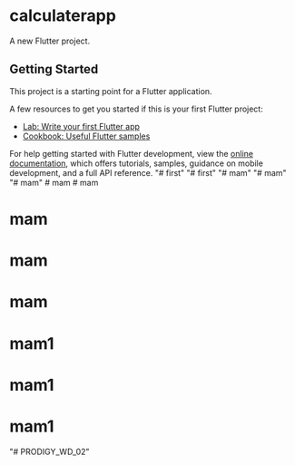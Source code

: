 # calculaterapp

A new Flutter project.

## Getting Started

This project is a starting point for a Flutter application.

A few resources to get you started if this is your first Flutter project:

- [Lab: Write your first Flutter app](https://docs.flutter.dev/get-started/codelab)
- [Cookbook: Useful Flutter samples](https://docs.flutter.dev/cookbook)

For help getting started with Flutter development, view the
[online documentation](https://docs.flutter.dev/), which offers tutorials,
samples, guidance on mobile development, and a full API reference.
"# first" 
"# first" 
"# mam" 
"# mam" 
"# mam" 
#   m a m  
 # mam
# mam
# mam
# mam
# mam1
# mam1
# mam1
"# PRODIGY_WD_02" 
